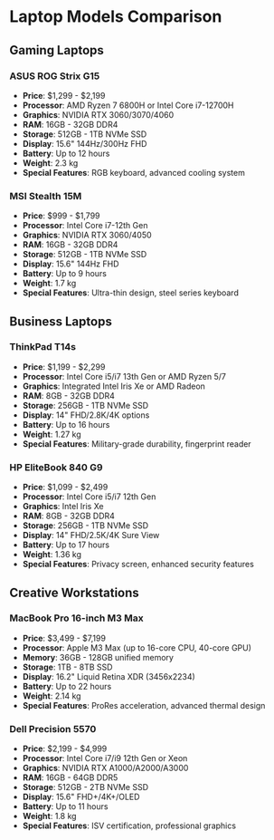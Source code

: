 # Laptop Models Comparison

## Gaming Laptops

### ASUS ROG Strix G15
- **Price**: $1,299 - $2,199
- **Processor**: AMD Ryzen 7 6800H or Intel Core i7-12700H
- **Graphics**: NVIDIA RTX 3060/3070/4060
- **RAM**: 16GB - 32GB DDR4
- **Storage**: 512GB - 1TB NVMe SSD
- **Display**: 15.6" 144Hz/300Hz FHD
- **Battery**: Up to 12 hours
- **Weight**: 2.3 kg
- **Special Features**: RGB keyboard, advanced cooling system

### MSI Stealth 15M
- **Price**: $999 - $1,799
- **Processor**: Intel Core i7-12th Gen
- **Graphics**: NVIDIA RTX 3060/4050
- **RAM**: 16GB - 32GB DDR4
- **Storage**: 512GB - 1TB NVMe SSD
- **Display**: 15.6" 144Hz FHD
- **Battery**: Up to 9 hours
- **Weight**: 1.7 kg
- **Special Features**: Ultra-thin design, steel series keyboard

## Business Laptops

### ThinkPad T14s
- **Price**: $1,199 - $2,299
- **Processor**: Intel Core i5/i7 13th Gen or AMD Ryzen 5/7
- **Graphics**: Integrated Intel Iris Xe or AMD Radeon
- **RAM**: 8GB - 32GB DDR4
- **Storage**: 256GB - 1TB NVMe SSD
- **Display**: 14" FHD/2.8K/4K options
- **Battery**: Up to 16 hours
- **Weight**: 1.27 kg
- **Special Features**: Military-grade durability, fingerprint reader

### HP EliteBook 840 G9
- **Price**: $1,099 - $2,499
- **Processor**: Intel Core i5/i7 12th Gen
- **Graphics**: Intel Iris Xe
- **RAM**: 8GB - 32GB DDR4
- **Storage**: 256GB - 1TB NVMe SSD
- **Display**: 14" FHD/2.5K/4K Sure View
- **Battery**: Up to 17 hours
- **Weight**: 1.36 kg
- **Special Features**: Privacy screen, enhanced security features

## Creative Workstations

### MacBook Pro 16-inch M3 Max
- **Price**: $3,499 - $7,199
- **Processor**: Apple M3 Max (up to 16-core CPU, 40-core GPU)
- **Memory**: 36GB - 128GB unified memory
- **Storage**: 1TB - 8TB SSD
- **Display**: 16.2" Liquid Retina XDR (3456x2234)
- **Battery**: Up to 22 hours
- **Weight**: 2.14 kg
- **Special Features**: ProRes acceleration, advanced thermal design

### Dell Precision 5570
- **Price**: $2,199 - $4,999
- **Processor**: Intel Core i7/i9 12th Gen or Xeon
- **Graphics**: NVIDIA RTX A1000/A2000/A3000
- **RAM**: 16GB - 64GB DDR5
- **Storage**: 512GB - 2TB NVMe SSD
- **Display**: 15.6" FHD+/4K+/OLED
- **Battery**: Up to 11 hours
- **Weight**: 1.8 kg
- **Special Features**: ISV certification, professional graphics